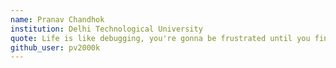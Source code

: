```yaml
---
name: Pranav Chandhok
institution: Delhi Technological University
quote: Life is like debugging, you're gonna be frustrated until you find that missing semicolon
github_user: pv2000k
---
```

